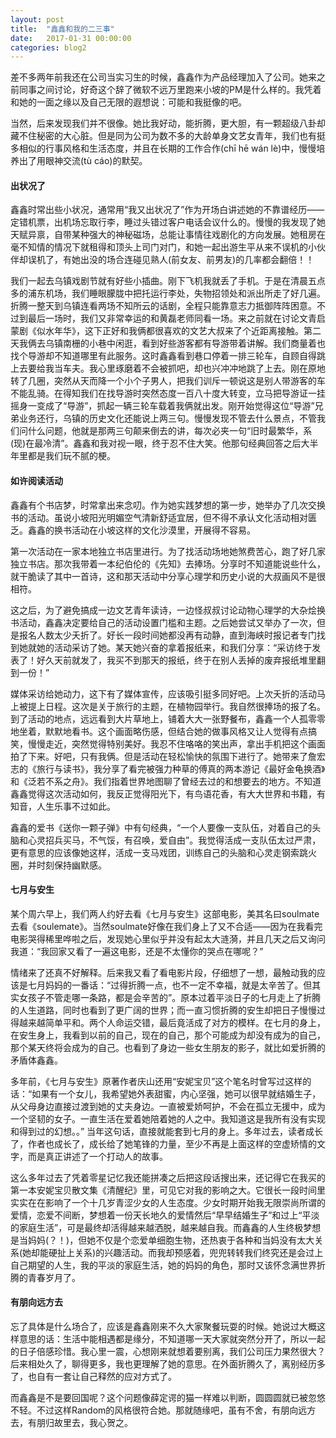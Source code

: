 ```yaml
---
layout: post
title:  "鑫鑫和我的二三事"
date:   2017-01-31 00:00:00
categories: blog2
---
```


差不多两年前我还在公司当实习生的时候，鑫鑫作为产品经理加入了公司。她来之前同事之间讨论，好奇这个辞了微软不远万里跑来小坡的PM是什么样的。我凭着和她的一面之缘以及自己无限的遐想说：可能和我挺像的吧。

当然，后来发现我们并不很像。她比我好动，能折腾，更大胆，有一颗超级八卦却藏不住秘密的大心脏。但是同为公司为数不多的大龄单身文艺女青年，我们也有挺多相似的行事风格和生活态度，并且在长期的工作合作(chī hē wán lè)中，慢慢培养出了用眼神交流(tù cáo)的默契。

#### 出状况了

鑫鑫时常出些小状况，通常用“我又出状况了”作为开场白讲述她的不靠谱经历——定错机票，出机场忘取行李，睡过头错过客户电话会议什么的。慢慢的我发现了她天赋异禀，自带某种强大的神秘磁场，总能让事情往戏剧化的方向发展。她租房在毫不知情的情况下就租得和顶头上司门对门，和她一起出游生平从来不误机的小伙伴却误机了，有她出没的场合连碰见熟人(前女友、前男友)的几率都会翻倍！！

我们一起去乌镇戏剧节就有好些小插曲。刚下飞机我就丢了手机。于是在清晨五点多的浦东机场，我们睡眼朦胧中把托运行李处，失物招领处和派出所走了好几遍。折腾一整天到乌镇连看两场不知所云的话剧，全程只能靠意志力抵御阵阵困意。不过到最后一场时，我们又非常幸运的和黄磊老师同看一场。来之前就在讨论文青启蒙剧《似水年华》，这下正好和我俩都很喜欢的文艺大叔来了个近距离接触。第二天我俩去乌镇南栅的小巷中闲逛，看到好些游客都有导游带着讲解。我们商量着也找个导游却不知道哪里有此服务。这时鑫鑫看到巷口停着一排三轮车，自顾自得跳上去要给我当车夫。我心里琢磨着不会被抓吧，却也兴冲冲地跳了上去。刚在原地转了几圈，突然从天而降一个小个子男人，把我们训斥一顿说这是别人带游客的车不能乱骑。在得知我们在找导游时突然态度一百八十度大转变，立马把导游证一挂摇身一变成了“导游”，抓起一辆三轮车载着我俩就出发。刚开始觉得这位“导游”兄弟业务还行，乌镇的历史文化还能说上两三句。慢慢发现不管去什么景点，不管我们问什么问题，他就是那两三句颠来倒去的讲，每次必夹一句“旧时最繁华，系(现)在最冷清”。鑫鑫和我对视一眼，终于忍不住大笑。他那句经典回答之后大半年里都是我们玩不腻的梗。


#### 如许阅读活动

鑫鑫有个书店梦，时常拿出来念叨。作为她实践梦想的第一步，她举办了几次交换书的活动。虽说小坡阳光明媚空气清新舒适宜居，但不得不承认文化活动相对匮乏。鑫鑫的换书活动在小坡这样的文化沙漠里，开展得不容易。

第一次活动在一家本地独立书店里进行。为了找活动场地她煞费苦心，跑了好几家独立书店。那次我带着一本纪伯伦的《先知》去捧场。分享时不知道能说些什么，就干脆读了其中一首诗，这和那天活动中分享心理学和历史小说的大叔画风不是很相符。

这之后，为了避免搞成一边文艺青年读诗，一边怪叔叔讨论动物心理学的大杂烩换书活动，鑫鑫决定要给自己的活动设置门槛和主题。之后她尝试又举办了一次，但是报名人数太少夭折了。好长一段时间她都没再有动静，直到海峡时报记者专门找到她就她的活动采访了她。某天她兴奋的拿着报纸来，和我们分享：“采访终于发表了！好久天前就发了，我买不到那天的报纸，终于在别人丢掉的废弃报纸堆里翻到一份！”

媒体采访给她动力，这下有了媒体宣传，应该吸引挺多同好吧。上次夭折的活动马上被提上日程。这次是关于旅行的主题，在植物园举行。我自然很捧场的报了名。到了活动的地点，远远看到大片草地上，铺着大大一张野餐布，鑫鑫一个人孤零零地坐着，默默地看书。这个画面略伤感，但结合她的做事风格又让人觉得有点搞笑，慢慢走近，突然觉得特别美好。我忍不住咯咯的笑出声，拿出手机把这个画面拍了下来。好吧，只有我俩。但是活动在轻松愉快的氛围下进行了。她带来了詹宏志的《旅行与读书》，我分享了看完被强力种草的傅真的两本游记《最好金龟换酒》和《泛若不系之舟》。我们指着世界地图聊了曾经去过的和想要去的地方。不知道鑫鑫觉得这次活动如何，我反正觉得阳光下，有鸟语花香，有大大世界和书籍，有知音，人生乐事不过如此。

鑫鑫的爱书《送你一颗子弹》中有句经典，“一个人要像一支队伍，对着自己的头脑和心灵招兵买马，不气馁，有召唤，爱自由”。我觉得活成一支队伍太过严肃，更有意思的应该像她这样，活成一支马戏团，训练自己的头脑和心灵走钢索跳火圈，并时刻保持幽默感。

#### 七月与安生

某个周六早上，我们两人约好去看《七月与安生》这部电影，美其名曰soulmate去看《soulemate》。当然soulmate好像在我们身上了又不合适——因为在我看完电影哭得稀里哗啦之后，发现她心里似乎并没有起太大涟漪，并且几天之后又询问我道：“我回家又看了一遍这电影，还是不太懂你的哭点在哪呢？”

情绪来了还真不好解释。后来我又看了看电影片段，仔细想了一想，最触动我的应该是七月妈妈的一番话：“过得折腾一点，也不一定不幸福，就是太辛苦了。但其实女孩子不管走哪一条路，都是会辛苦的”。原本过着平淡日子的七月走上了折腾的人生道路，同时也看到了更广阔的世界；而一直习惯折腾的安生却把日子慢慢过得越来越简单平和。两个人命运交错，最后竟活成了对方的模样。在七月的身上，在安生身上，我看到以前的自己，现在的自己，那个可能成为却没有成为的自己，那个某天终将会成为的自己。也看到了身边一些女生朋友的影子，就比如爱折腾的矛盾体鑫鑫。

多年前，《七月与安生》原著作者庆山还用“安妮宝贝”这个笔名时曾写过这样的话：“如果有一个女儿，我希望她外表甜蜜，内心坚强，她可以很早就结婚生子，从父母身边直接过渡到她的丈夫身边。一直被爱娇呵护，不会在孤立无援中，成为一个坚韧的女子。一直生活在爱着她陪着她的人之中。我知道这是我所有没有实现和得到过的幻想。。” 当年这句话，直接就能套到七月的身上。多年过去，读者成长了，作者也成长了，成长给了她笔锋的力量，至少不再是上面这样的空虚矫情的文字，而是真正讲述了一个打动人的故事。

这么多年过去了凭着零星记忆我还能拼凑之后把这段话搜出来，还记得它在我买的第一本安妮宝贝散文集《清醒纪》里，可见它对我的影响之大。它很长一段时间里实实在在影响了一个十几岁青涩少女的人生态度。少女时期开始我无限崇尚所谓的爱情，恋爱不间断，梦想着一份天长地久的爱情然后“早早结婚生子”和过上“平淡的家庭生活”，可是最终却活得越来越洒脱，越来越自我。而鑫鑫的人生终极梦想是当妈妈(？！)，但她不仅是个恋爱单细胞生物，还热衷于各种和当妈没有太大关系(她却能硬扯上关系)的兴趣活动。而我却预感着，兜兜转转我们终究还是会过上自己期望的人生，我的平淡的家庭生活，她的妈妈的角色，那时又该怀念满世界折腾的青春岁月了。

#### 有朋向远方去

忘了具体是什么场合了，应该是鑫鑫刚来不久大家聚餐玩耍的时候。她说过大概这样意思的话：生活中能相遇都是缘分，不知道哪一天大家就突然分开了，所以一起的日子倍感珍惜。我心里一震，心想刚来就想着要别离，我们公司压力果然很大？后来相处久了，聊得更多，我也更理解了她的意思。在外面折腾久了，离别经历多了，也自有一套让自己释然的应对方式了。

而鑫鑫是不是要回国呢？这个问题像薛定谔的猫一样难以判断，圆圆圆就已被忽悠不轻。不过这样Random的风格很符合她。那就随缘吧，虽有不舍，有朋向远方去，有朋归故里去，我心贺之。


